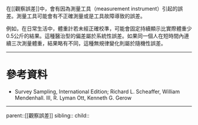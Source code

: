 在[[觀察誤差]]中，會有因為測量工具（measurement instrument）引起的誤差。測量工具可能會有不正確測量或是工具故障導致的誤差。

例如，在日常生活中，體重計若未經正確校準，可能會固定持續顯示比實際體重少0.5公斤的結果。這種醫治型的偏差屬於系統性誤差。如果同一個人在短時間內連續三次測量體重，結果略有不同，這種無規律變化則屬於隨機性誤差。
- - -
# 參考資料
- Survey Sampling, International Edition; Richard L. Scheaffer, William Mendenhall. III, R. Lyman Ott, Kenneth G. Gerow
- - -
parent::[[觀察誤差]]
sibling::
child::